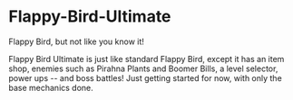 # Flappy-Bird-Ultimate
Flappy Bird, but not like you know it!

Flappy Bird Ultimate is just like standard Flappy Bird, except it has an item shop, enemies such as Pirahna Plants and Boomer Bills, a level selector, power ups -- and boss battles!
Just getting started for now, with only the base mechanics done.
